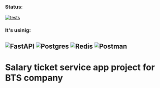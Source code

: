 ### Status:

[![tests](https://github.com/BernarBerdikul/fastapi-async-template/actions/workflows/tests.yml/badge.svg)](https://github.com/BernarBerdikul/fastapi-menu-async/actions/workflows/tests.yml)

### It's usinig:
![FastAPI](https://img.shields.io/badge/FastAPI-005571?style=for-the-badge&logo=fastapi)
![Postgres](https://img.shields.io/badge/postgres-%23316192.svg?style=for-the-badge&logo=postgresql&logoColor=white)
![Redis](https://img.shields.io/badge/Redis-A41E11?style=for-the-badge&logo=redis&logoColor=white)
![Postman](https://img.shields.io/badge/Postman-FF6C37?style=for-the-badge&logo=postman&logoColor=white)
----

# Salary ticket service app project for BTS company
